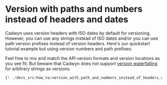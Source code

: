 # Version with paths and numbers instead of headers and dates

Cadwyn uses version headers with ISO dates by default for versioning. However, you can use any strings instead of ISO dates and/or you can use path version prefixes instead of version headers. Here's our quickstart tutorial example but using version numbers and path prefixes:

Feel free to mix and match the API version formats and version locations as you see fit.
But beware that Cadwyn does not support [version waterfalling](../concepts/api_version_parameter.md#api-version-waterfalling) for arbitrary strings as versions.

```python
{! ./docs_src/how_to/version_with_path_and_numbers_instead_of_headers_and_dates/block001.py !}
```

